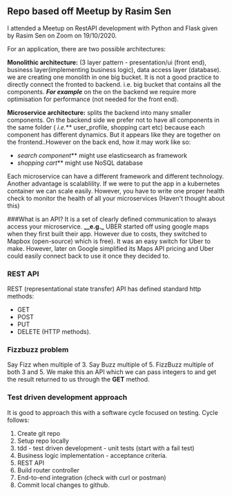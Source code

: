 ## Repo based off Meetup by Rasim Sen
I attended a Meetup on RestAPI development with Python and Flask given by Rasim Sen on Zoom
on 19/10/2020.  

For an application, there are two possible architectures:

**Monolithic architecture:** (3 layer pattern - presentation/ui (front end), business
layer(implementing business logic), data access layer (database).
we are creating one monolith in one big bucket. It is not a good practice to directly 
connect the fronted to backend. i.e. big bucket that contains all the components.
**_For example_** on the on the backend we require more optimisation for performance
(not needed for the front end).


**Microservice architecture:** splits the backend into many smaller components. On the
backend side we prefer not to have all components in the same folder ( _i.e._** 
user_profile, shopping cart etc) because each component has different dynamics. But it
appears like they are together on the frontend..However on the back end, how it may work like so:
  * _search component_** might use elasticsearch as framework
  * _shopping cart_** might use NoSQL database

Each microservice can have a different framework and different technology. Another 
advantage is scalablility. If we were to put the app in a  kubernetes container
we can scale easily. However, you have to write one proper health check to monitor
the health of all your microservices (Haven't thought about this)

###What is an API?
 It is a set of clearly defined communication to always access your microservice. **__e.g._**
 UBER started off using google maps when they first built their app. However due to costs,
 they switched to Mapbox (open-source) which is free). It was an easy switch for Uber
 to make. However, later on Google simplified its Maps API pricing and Uber could easily
 connect back to use it once they decided to.
 
### REST API
REST (representational state transfer) API has defined standard http methods:  
  * GET
  * POST
  * PUT 
  * DELETE (HTTP methods).

### Fizzbuzz problem
Say Fizz when multiple of 3. Say Buzz multiple of 5. FizzBuzz multiple of both 3 and 5.
We make this an API which we can pass integers to and get the result returned to us
through the __GET__ method.


### Test driven development approach
It is good to approach this with a software cycle focused on testing. Cycle follows:
1. Create git repo
2. Setup repo locally
3. tdd - test driven development - unit tests (start with a fail test)
4. Business logic implementation - acceptance criteria.
5. REST API
6. Build router controller
7. End-to-end integration (check with curl or postman)
8. Commit local changes to github.